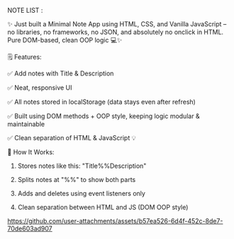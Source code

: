 NOTE LIST :

✨ Just built a Minimal Note App using HTML, CSS, and Vanilla JavaScript – no libraries, no frameworks, no JSON, and absolutely no onclick in HTML. Pure DOM-based, clean OOP logic 💻✨

🗒️ Features:

✅ Add notes with Title & Description

✅  Neat, responsive UI

✅  All notes stored in localStorage (data stays even after refresh)

✅  Built using DOM methods + OOP style, keeping logic modular & maintainable

✅  Clean separation of HTML & JavaScript 💡

🧠 How It Works:

1. Stores notes like this: "Title%%Description"

2. Splits notes at "%%" to show both parts

3. Adds and deletes using event listeners only

4. Clean separation between HTML and JS (DOM OOP style)

https://github.com/user-attachments/assets/b57ea526-6d4f-452c-8de7-70de603ad907
